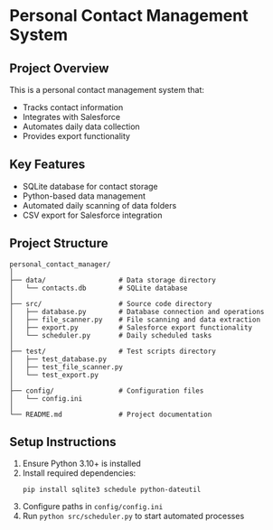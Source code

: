 # Personal Contact Management System

## Project Overview
This is a personal contact management system that:
- Tracks contact information
- Integrates with Salesforce
- Automates daily data collection
- Provides export functionality

## Key Features
- SQLite database for contact storage
- Python-based data management
- Automated daily scanning of data folders
- CSV export for Salesforce integration

## Project Structure
```
personal_contact_manager/
│
├── data/                  # Data storage directory
│   └── contacts.db        # SQLite database
│
├── src/                   # Source code directory
│   ├── database.py        # Database connection and operations
│   ├── file_scanner.py    # File scanning and data extraction
│   ├── export.py          # Salesforce export functionality
│   └── scheduler.py       # Daily scheduled tasks
│
├── test/                  # Test scripts directory
│   ├── test_database.py
│   ├── test_file_scanner.py
│   └── test_export.py
│
├── config/                # Configuration files
│   └── config.ini
│
└── README.md              # Project documentation
```

## Setup Instructions
1. Ensure Python 3.10+ is installed
2. Install required dependencies:
   ```
   pip install sqlite3 schedule python-dateutil
   ```
3. Configure paths in `config/config.ini`
4. Run `python src/scheduler.py` to start automated processes
```
